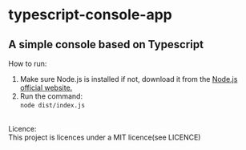 # typescript-console-app
## A simple console based on Typescript

How to run:<br>
1. Make sure Node.js is installed if not, download it from the [Node.js official website.](https://nodejs.org/)
2. Run the command: <br>
<code>node dist/index.js</code>
<br>
Licence:
<br>This project is licences under a MIT licence(see LICENCE)
